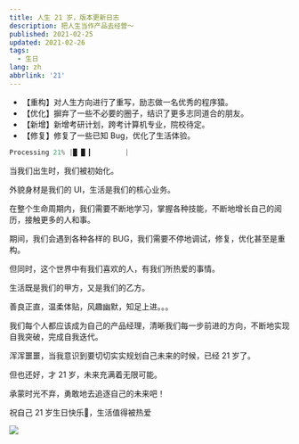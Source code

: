 ```yaml
---
title: 人生 21 岁，版本更新日志
description: 把人生当作产品去经营～
published: 2021-02-25
updated: 2021-02-26
tags:
  - 生日
lang: zh
abbrlink: '21'
---
```


- 【重构】对人生方向进行了重写，励志做一名优秀的程序猿。
- 【优化】摒弃了一些不必要的圈子，结识了更多志同道合的朋友。
- 【新增】新增考研计划，跨考计算机专业，院校待定。
- 【修复】修复了一些已知 Bug，优化了生活体验。

```js
Processing 21% |█ █ ▎        |
```

当我们出生时，我们被初始化。

外貌身材是我们的 UI，生活是我们的核心业务。

在整个生命周期内，我们需要不断地学习，掌握各种技能，不断地增长自己的阅历，接触更多的人和事。

期间，我们会遇到各种各样的 BUG，我们需要不停地调试，修复，优化甚至是重构。

但同时，这个世界中有我们喜欢的人，有我们所热爱的事情。

生活既是我们的甲方，又是我们的乙方。

善良正直，温柔体贴，风趣幽默，知足上进。。。

我们每个人都应该成为自己的产品经理，清晰我们每一步前进的方向，不断地实现自我突破，完成自我迭代。

浑浑噩噩，当我意识到要切切实实规划自己未来的时候，已经 21 岁了。

但也还好，才 21 岁，未来充满着无限可能。

承蒙时光不弃，勇敢地去追逐自己的未来吧！

祝自己 21 岁生日快乐🎂，生活值得被热爱

![](https://assets.guoqi.dev/images/202311220210343.webp)
